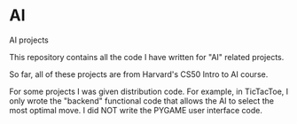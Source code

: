 # AI
AI projects

This repository contains all the code I have written for "AI" related projects.

So far, all of these projects are from Harvard's CS50 Intro to AI course.  

For some projects I was given distribution code.  For example, in TicTacToe, I only wrote the "backend" functional code that allows the AI to select the most optimal move.  I did NOT write the PYGAME user interface code. 
